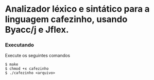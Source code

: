 # Analizador léxico e sintático para a linguagem cafezinho, usando Byacc/j e Jflex.

### Executando
Execute os seguintes comandos
```
$ make
$ chmod +x cafezinho
$ ./cafezinho <arquivo>
```
